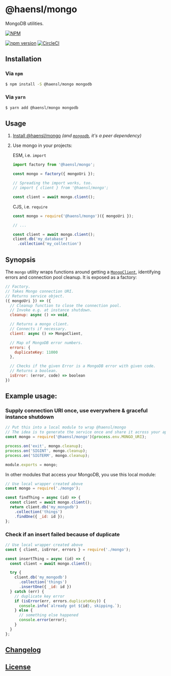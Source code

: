 # @haensl/mongo

MongoDB utilities.


[![NPM](https://nodei.co/npm/@haensl%2Fmongo.png?downloads=true)](https://nodei.co/npm/@haensl%2Fmongo/)

[![npm version](https://badge.fury.io/js/@haensl%2Fmongo.svg)](http://badge.fury.io/js/@haensl%2Fmongo)
[![CircleCI](https://circleci.com/gh/haensl/mongo.svg?style=svg)](https://circleci.com/gh/haensl/mongo)

## Installation

### Via `npm`

```bash
$ npm install -S @haensl/mongo mongodb
```

### Via `yarn`

```bash
$ yarn add @haensl/mongo mongodb
```

## Usage

1. [Install @haensl/mongo](#installation) _(and [`mongodb`](https://www.npmjs.com/package/mongodb), it's a peer dependency)_

2. Use mongo in your projects:


    ESM, i.e. `import`

    ```javascript
    import factory from '@haensl/mongo';

    const mongo = factory({ mongoUri });

    // Spreading the import works, too.
    // import { client } from '@haensl/mongo';

    const client = await mongo.client();
    ```

    CJS, i.e. `require`

    ```javascript
    const mongo = require('@haensl/mongo')({ mongoUri });

    // ...

    const client = await mongo.client();
    client.db('my_database')
      .collection('my_collection')
    ```

## Synopsis

The `mongo` utility wraps functions around getting a [`MongoClient`](), identifying errors and connection pool cleanup. It is exposed as a factory:

```javascript
// Factory.
// Takes Mongo connection URI.
// Returns service object.
({ mongoUri }) => ({
  // Cleanup function to close the connection pool.
  // Invoke e.g. at instance shutdown.
  cleanup: async () => void,

  // Returns a mongo client.
  // Connects if necessary.
  client: async () => MongoClient,

  // Map of MongoDB error numbers.
  errors: {
    duplicateKey: 11000
  },

  // Checks if the given Error is a MongoDB error with given code.
  // Returns a boolean.
  isError: (error, code) => boolean
})
```

## Example usage:

### Supply connection URI once, use everywhere & graceful instance shutdown

```javascript
// Put this into a local module to wrap @haensl/mongo
// The idea is to generate the service once and share it across your app.
const mongo = require('@haensl/mongo')(process.env.MONGO_URI);

process.on('exit', mongo.cleanup);
process.on('SIGINT', mongo.cleanup);
process.on('SIGTERM', mongo.cleanup);

module.exports = mongo;
```

In other modules that access your MongoDB, you use this local module:

```javascript
// Use local wrapper created above
const mongo = require('./mongo');

const findThing = async (id) => {
  const client = await mongo.client();
  return client.db('my_mongodb')
    .collection('things')
    .findOne({ _id: id });
};
```

### Check if an insert failed because of duplicate

```javascript
// Use local wrapper created above
const { client, isError, errors } = require('./mongo');

const insertThing = async (id) => {
  const client = await mongo.client();

  try {
    client.db('my_mongodb')
      .collection('things')
      .insertOne({ _id: id })
  } catch (err) {
    // duplicate key error
    if (isError(err, errors.duplicateKey)) {
      console.info(`already got ${id}, skipping.`);
    } else {
      // something else happened
      console.error(error);
    }
  }
};
```

## [Changelog](CHANGELOG.md)

## [License](LICENSE)
